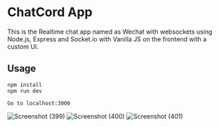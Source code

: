 <!-- @format -->

# ChatCord App

This is the Realtime chat app named as Wechat with websockets using Node.js, Express and Socket.io with Vanilla JS on the frontend with a custom UI.

## Usage

```
npm install
npm run dev

Go to localhost:3000
```
![Screenshot (399)](https://user-images.githubusercontent.com/72788746/185741817-13626c99-8b4a-4d00-b2f8-93a17348b6e2.png)
![Screenshot (400)](https://user-images.githubusercontent.com/72788746/185741818-96f49887-b957-4a64-9ad3-b265e66c9019.png)
![Screenshot (401)](https://user-images.githubusercontent.com/72788746/185741824-15aa256d-c81e-4f9a-acb7-22c071b8ae3e.png)
